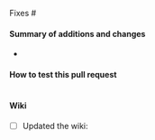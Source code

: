 <!-- The issue that is fixed by this PR, if applicable: -->
Fixes #

#### Summary of additions and changes

* 

#### How to test this pull request

```latex

```

#### Wiki

<!-- Add link to updated wiki page -->
- [ ] Updated the wiki: